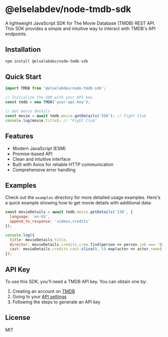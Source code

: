 # @elselabdev/node-tmdb-sdk

A lightweight JavaScript SDK for The Movie Database (TMDB) REST API. This SDK provides a simple and intuitive way to interact with TMDB's API endpoints.

## Installation

```bash
npm install @elselabdev/node-tmdb-sdk
```

## Quick Start

```javascript
import TMDB from '@elselabdev/node-tmdb-sdk';

// Initialize the SDK with your API key
const tmdb = new TMDB('your-api-key');

// Get movie details
const movie = await tmdb.movie.getDetails('550'); // Fight Club
console.log(movie.title); // "Fight Club"
```

## Features

- Modern JavaScript (ESM)
- Promise-based API
- Clean and intuitive interface
- Built with Axios for reliable HTTP communication
- Comprehensive error handling

## Examples

Check out the `examples` directory for more detailed usage examples. Here's a quick example showing how to get movie details with additional data:

```javascript
const movieDetails = await tmdb.movie.getDetails('238', {
  language: 'en-US',
  append_to_response: 'videos,credits'
});

console.log({
  title: movieDetails.title,
  director: movieDetails.credits.crew.find(person => person.job === 'Director')?.name,
  cast: movieDetails.credits.cast.slice(0, 5).map(actor => actor.name)
});
```

## API Key

To use this SDK, you'll need a TMDB API key. You can obtain one by:

1. Creating an account on [TMDB](https://www.themoviedb.org/)
2. Going to your [API settings](https://www.themoviedb.org/settings/api)
3. Following the steps to generate an API key

## License

MIT 